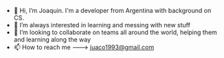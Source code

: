 - 👋 Hi, I’m Joaquin. I'm a developer from Argentina with background on CS.
- 👀 I’m always interested in learning and messing with new stuff
- 💞️ I’m looking to collaborate on teams all around the world, helping them and learning along the way
- 📫 How to reach me ---> juaco1993@gmail.com
